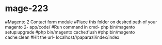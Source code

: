 # mage-223
#Magento 2 Contact form module
#Place this folder on desired path of your magento 2- app/code/ 
#Run command in cmd- php bin/magento setup:upgrade
#php bin/magento cache:flush
#php bin/magento cache:clean
#Hit the url- localhost/<magento-2-folder-name>/paparazi/index/index
